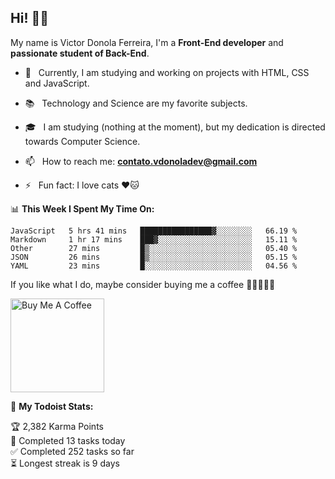 <h2 align="left">Hi! 👋🏻</h2>  

<p align="left">
	My name is Victor Donola Ferreira, I'm a <strong>Front-End developer</strong> and <strong>passionate student of Back-End</strong>.
</p>

- 🔭 &nbsp; Currently, I am studying and working on projects with HTML, CSS and JavaScript.

- :books: &nbsp; Technology and Science are my favorite subjects.

- 🎓 &nbsp; I am studying (nothing at the moment), but my dedication is directed towards Computer Science.

- 📫 &nbsp; How to reach me: **contato.vdonoladev@gmail.com**

- ⚡️ &nbsp; Fun fact: I love cats ❤️🐱

📊 **This Week I Spent My Time On:**
<!--START_SECTION:waka-->
```text
JavaScript   5 hrs 41 mins   ████████████████▓░░░░░░░░   66.19 % 
Markdown     1 hr 17 mins    ███▓░░░░░░░░░░░░░░░░░░░░░   15.11 % 
Other        27 mins         █▒░░░░░░░░░░░░░░░░░░░░░░░   05.40 % 
JSON         26 mins         █▒░░░░░░░░░░░░░░░░░░░░░░░   05.15 % 
YAML         23 mins         █░░░░░░░░░░░░░░░░░░░░░░░░   04.56 % 
```
<!--END_SECTION:waka-->

If you like what I do, maybe consider buying me a coffee 🥺👉🏻👈🏻

<a href="https://www.buymeacoffee.com/xuxuti" target="_blank"><img src="https://cdn.buymeacoffee.com/buttons/v2/default-red.png" alt="Buy Me A Coffee" width="150" ></a>

🚧 **My Todoist Stats:**
<!-- TODO-IST:START -->
🏆  2,382 Karma Points           
🌸  Completed 13 tasks today           
✅  Completed 252 tasks so far           
⏳  Longest streak is 9 days
<!-- TODO-IST:END -->
